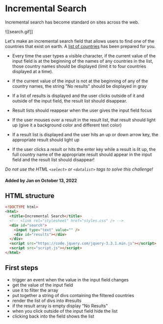 # Incremental Search

Incremental search has become standard on sites across the web.

![[search.gif]]

Let's make an incremental search field that allows users to find one of the countries that exist on earth. A [list of countries](https://spiced.space/okra/incremental_search/countries.json) has been prepared for you.

-   Every time the user types a visible character, if the current value of the input field is at the beginning of the names of any countries in the list, those country names should be displayed (limit it to four countries displayed at a time).
    
-   If the current value of the input is not at the beginning of any of the country names, the string "No results" should be displayed in gray
    
-   If a list of results is displayed and the user clicks outside of it and outside of the input field, the result list should disappear.
    
-   Result lists should reappear when the user gives the input field focus
    
-   If the user mouses over a result in the result list, that result should light up (give it a background color and different text color)
    
-   If a result list is displayed and the user hits an up or down arrow key, the appropriate result should light up
    
-   If the user clicks a result or hits the enter key while a result is lit up, the full country name of the appropriate result should appear in the input field and the result list should disappear!
    

_Do not use the HTML `<select>` or `<datalist>` tags to solve this challenge!_

#### Added by **Jan** on October 13, 2022

## HTML structure

```html
<!DOCTYPE html>
<html>
  <title>Incremental Search</title>
  <!-- <link rel="stylesheet" href="styles.css" /> -->
  <div id="search">
    <input type="text" value="" />
    <div id="results"></div>
  </div>
  <script src="https://code.jquery.com/jquery-3.3.1.min.js"></script>
  <script src="script.js"></script>
</html>
```

## First steps

-   trigger an event when the value in the input field changes
-   get the value of the input field
-   use it to filter the array
-   put together a string of divs containing the filtered countries
-   render the list of divs into #results
-   if the result array is empty display "No Results"
-   when you click outside of the input field hide the list
-   clicking back into the field shows the list
